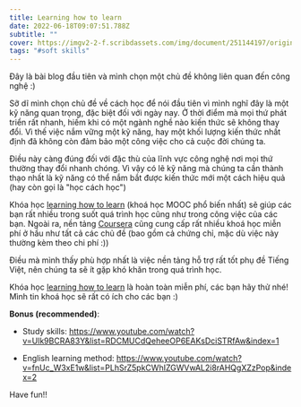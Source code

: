 ```yaml
---
title: Learning how to learn
date: 2022-06-18T09:07:51.788Z
subtitle: ""
cover: https://imgv2-2-f.scribdassets.com/img/document/251144197/original/ad6b80ef0a/1579388196?v=1
tags: "#soft skills"
---
```

Đây là bài blog đầu tiên và mình chọn một chủ đề không liên quan đến công nghệ :)

Sỡ dĩ mình chọn chủ đề về cách học để nói đầu tiên vì mình nghĩ đây là một kỹ năng quan trọng, đặc biệt đối với ngày nay. Ở thời điểm mà mọi thứ phát triển rất nhanh, hiếm khi có một ngành nghề nào kiến thức sẽ không thay đổi. Vì thế việc nắm vững một kỹ năng, hay một khối lượng kiến thức nhất định đã không còn đảm bảo một công việc cho cả cuộc đời chúng ta. 

Điều này càng đúng đối với đặc thù của lĩnh vực công nghệ nơi mọi thứ thường thay đổi nhanh chóng. Vì vậy có lẽ kỹ năng mà chúng ta cần thành thạo nhất là kỹ năng có thể nắm bắt được kiến thức mới một cách hiệu quả (hay còn gọi là "học cách học")

Khóa học [learning how to learn](https://www.coursera.org/learn/learning-how-to-learn?) (khoá học MOOC phổ biến nhất) sẽ giúp các bạn rất nhiều trong suốt quá trình học cũng như trong công việc của các bạn. Ngoài ra, nền tảng [Coursera](https://www.coursera.org/) cũng cung cấp rất nhiều khoá học miễn phí ở hầu như tất cả các chủ đề (bao gồm cả chứng chỉ, mặc dù việc này thường kèm theo chi phí :))

Điều mà mình thấy phù hợp nhất là việc nền tảng hỗ trợ rất tốt phụ đề Tiếng Việt, nên chúng ta sẽ ít gặp khó khăn trong quá trình học. 

Khóa học [learning how to learn](https://www.coursera.org/learn/learning-how-to-learn?) là hoàn toàn miễn phí, các bạn hãy thử nhé! Mình tin khoá học sẽ rất có ích cho các bạn :)

**Bonus (recommended)**:

- Study skills: <https://www.youtube.com/watch?v=Ulk9BCRA83Y&list=RDCMUCdQeheeOP6EAKsDciSTRfAw&index=1>

- English learning method: <https://www.youtube.com/watch?v=fnUc_W3xE1w&list=PLhSrZ5pkCWhIZGWVwAL2i8rAHQgXZzPop&index=2>

Have fun!!


